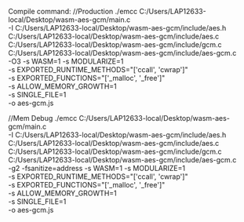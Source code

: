 

Compile command: 
//Production
./emcc C:/Users/LAP12633-local/Desktop/wasm-aes-gcm/main.c \
-I C:/Users/LAP12633-local/Desktop/wasm-aes-gcm/include/aes.h C:/Users/LAP12633-local/Desktop/wasm-aes-gcm/include/aes.c C:/Users/LAP12633-local/Desktop/wasm-aes-gcm/include/gcm.c C:/Users/LAP12633-local/Desktop/wasm-aes-gcm/include/aes-gcm.c \
-O3 -s WASM=1 -s MODULARIZE=1 \
-s EXPORTED_RUNTIME_METHODS="['ccall', 'cwrap']" \
-s EXPORTED_FUNCTIONS="['_malloc', '_free']" \
-s ALLOW_MEMORY_GROWTH=1 \
-s SINGLE_FILE=1 \
-o aes-gcm.js

//Mem Debug
./emcc C:/Users/LAP12633-local/Desktop/wasm-aes-gcm/main.c \
-I C:/Users/LAP12633-local/Desktop/wasm-aes-gcm/include/aes.h C:/Users/LAP12633-local/Desktop/wasm-aes-gcm/include/aes.c C:/Users/LAP12633-local/Desktop/wasm-aes-gcm/include/gcm.c C:/Users/LAP12633-local/Desktop/wasm-aes-gcm/include/aes-gcm.c \
-g2 -fsanitize=address -s WASM=1 -s MODULARIZE=1 \
-s EXPORTED_RUNTIME_METHODS="['ccall', 'cwrap']" \
-s EXPORTED_FUNCTIONS="['_malloc', '_free']" \
-s ALLOW_MEMORY_GROWTH=1 \
-s SINGLE_FILE=1 \
-o aes-gcm.js